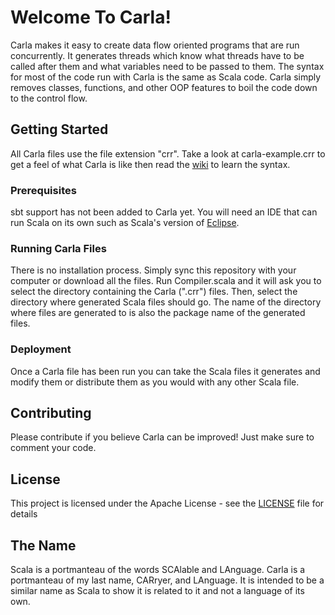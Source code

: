 # Welcome To Carla!

Carla makes it easy to create data flow oriented programs that are run concurrently.
It generates threads which know what threads have to be called after them and what variables need to be passed to them.
The syntax for most of the code run with Carla is the same as Scala code.
Carla simply removes classes, functions, and other OOP features to boil the code down to the control flow.

## Getting Started

All Carla files use the file extension "crr". 
Take a look at carla-example.crr to get a feel of what Carla is like then read the [wiki](https://github.com/TobCar/carla/wiki) to learn the syntax.

### Prerequisites

sbt support has not been added to Carla yet.
You will need an IDE that can run Scala on its own such as Scala's version of [Eclipse](http://scala-ide.org).

### Running Carla Files

There is no installation process.
Simply sync this repository with your computer or download all the files.
Run Compiler.scala and it will ask you to select the directory containing the Carla (".crr") files.
Then, select the directory where generated Scala files should go.
The name of the directory where files are generated to is also the package name of the generated files.

### Deployment

Once a Carla file has been run you can take the Scala files it generates and modify them or distribute them as you would with any other Scala file.

## Contributing

Please contribute if you believe Carla can be improved! Just make sure to comment your code.

## License

This project is licensed under the Apache License - see the [LICENSE](LICENSE) file for details

## The Name

Scala is a portmanteau of the words SCAlable and LAnguage. Carla is a portmanteau of my last name, CARryer, and LAnguage.
It is intended to be a similar name as Scala to show it is related to it and not a language of its own.
